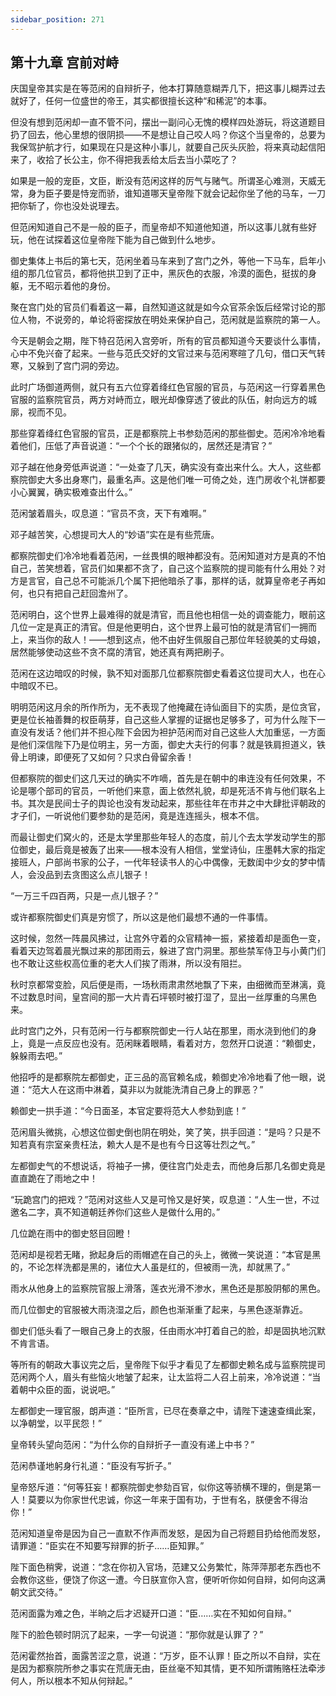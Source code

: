 ```yaml
---
sidebar_position: 271
---
```


## 第十九章 **宫前对峙**

庆国皇帝其实是在等范闲的自辩折子，他本打算随意糊弄几下，把这事儿糊弄过去就好了，任何一位盛世的帝王，其实都很擅长这种“和稀泥”的本事。

但没有想到范闲却一直不管不问，摆出一副问心无愧的模样四处游玩，将这道题目扔了回去，他心里想的很阴损——不是想让自己咬人吗？你这个当皇帝的，总要为我保驾护航才行，如果现在只是这种小事儿，就要自己灰头灰脸，将来真动起信阳来了，收拾了长公主，你不得把我丢给太后去当小菜吃了？

如果是一般的宠臣，文臣，断没有范闲这样的厉气与赌气。所谓圣心难测，天威无常，身为臣子要是恃宠而骄，谁知道哪天皇帝陛下就会记起你坐了他的马车，一刀把你斩了，你也没处说理去。

但范闲知道自己不是一般的臣子，而皇帝却不知道他知道，所以这事儿就有些好玩，他在试探着这位皇帝陛下能为自己做到什么地步。

御史集体上书后的第七天，范闲坐着马车来到了宫门之外，等他一下马车，启年小组的那几位官员，都将他拱卫到了正中，黑灰色的衣服，冷漠的面色，挺拔的身躯，无不昭示着他的身份。

聚在宫门处的官员们看着这一幕，自然知道这就是如今众官茶余饭后经常讨论的那位人物，不说旁的，单论将密探放在明处来保护自己，范闲就是监察院的第一人。

今天是朝会之期，陛下特召范闲入宫旁听，所有的官员都知道今天要谈什么事情，心中不免兴奋了起来。一些与范氏交好的文官过来与范闲寒暄了几句，借口天气转寒，又躲到了宫门洞的旁边。

此时广场御道两侧，就只有五六位穿着绛红色官服的官员，与范闲这一行穿着黑色官服的监察院官员，两方对峙而立，眼光却像穿透了彼此的队伍，射向远方的城廓，视而不见。

那些穿着绛红色官服的官员，正是都察院上书参劾范闲的那些御史。范闲冷冷地看着他们，压低了声音说道：“一个个长的跟猪似的，居然还是清官？”

邓子越在他身旁低声说道：“一处查了几天，确实没有查出来什么。大人，这些都察院御史大多出身寒门，最重名声。这是他们唯一可倚之处，连门房收个礼饼都要小心翼翼，确实极难查出什么。”

范闲皱着眉头，叹息道：“官员不贪，天下有难啊。”

邓子越苦笑，心想提司大人的“妙语”实在是有些荒唐。

都察院御史们冷冷地看着范闲，一丝畏惧的眼神都没有。范闲知道对方是真的不怕自己，苦笑想着，官员们如果都不贪了，自己这个监察院的提司能有什么用处？对方是言官，自己总不可能派几个属下把他暗杀了事，那样的话，就算皇帝老子再如何，也只有把自己赶回澹州了。

范闲明白，这个世界上最难得的就是清官，而且他也相信一处的调查能力，眼前这几位一定是真正的清官。但是他更明白，这个世界上最可怕的就是清官们一拥而上，来当你的敌人！——想到这点，他不由好生佩服自己那位年轻貌美的丈母娘，居然能够使动这些不贪不腐的清官，她还真有两把刷子。

范闲在这边暗叹的时候，孰不知对面那几位都察院御史看着这位提司大人，也在心中暗叹不已。

明明范闲这月余的所作所为，无不表现了他掩藏在诗仙面目下的实质，是位贪官，更是位长袖善舞的权臣萌芽，自己这些人掌握的证据也足够多了，可为什么陛下一直没有发话？他们并不担心陛下会因为袒护范闲而对自己这些人大加重惩，一方面是他们深信陛下乃是位明主，另一方面，御史大夫行的何事？就是铁肩担道义，铁骨上明谏，即便死了又如何？只求白骨留余香！

但都察院的御史们这几天过的确实不咋嘀，首先是在朝中的串连没有任何效果，不论是哪个部司的官员，一听他们来意，面上依然礼貌，却是死活不肯与他们联名上书。其次是民间士子的舆论也没有发动起来，那些往年在市井之中大肆批评朝政的才子们，一听说他们要参劾的是范闲，竟是连连摇头，根本不信。

而最让御史们窝火的，还是太学里那些年轻人的态度，前儿个去太学发动学生的那位御史，最后竟是被轰了出来——根本没有人相信，堂堂诗仙，庄墨韩大家的指定接班人，户部尚书家的公子，一代年轻读书人的心中偶像，无数闺中少女的梦中情人，会没品到去贪图这么点儿银子！

“一万三千四百两，只是一点儿银子？”

或许都察院御史们真是穷惯了，所以这是他们最想不通的一件事情。

这时候，忽然一阵晨风拂过，让宫外守着的众官精神一振，紧接着却是面色一变，看着天边驾着晨光飘过来的那团雨云，躲进了宫门洞里。那些禁军侍卫与小黄门们也不敢让这些权高位重的老大人们挨了雨淋，所以没有阻拦。

秋时京都常变脸，风后便是雨，一场秋雨肃肃然地飘了下来，由细微而至淋漓，竟不过数息时间，皇宫间的那一大片青石坪顿时被打湿了，显出一丝厚重的乌黑色来。

此时宫门之外，只有范闲一行与都察院御史一行人站在那里，雨水浇到他们的身上，竟是一点反应也没有。范闲眯着眼睛，看着对方，忽然开口说道：“赖御史，躲躲雨去吧。”

他招呼的是都察院左都御史，正三品的高官赖名成，赖御史冷冷地看了他一眼，说道：“范大人在这雨中淋着，莫非以为就能洗清自己身上的罪恶？”

赖御史一拱手道：“今日面圣，本官定要将范大人参劾到底！”

范闲眉头微挑，心想这位御史倒也阴在明处，笑了笑，拱手回道：“是吗？只是不知若真有宗室亲贵枉法，赖大人是不是也有今日这等壮烈之气。”

左都御史气的不想说话，将袖子一拂，便往宫门处走去，而他身后那几名御史竟是直直跪在了雨地之中！

“玩跪宫门的把戏？”范闲对这些人又是可怜又是好笑，叹息道：“人生一世，不过邀名二字，真不知道朝廷养你们这些人是做什么用的。”

几位跪在雨中的御史怒目回瞪！

范闲却是视若无睹，掀起身后的雨帽遮在自己的头上，微微一笑说道：“本官是黑的，不论怎样洗都是黑的，诸位大人虽是红的，但被雨一洗，却就黑了。”

雨水从他身上的监察院官服上滑落，莲衣光滑不渗水，黑色还是那股阴郁的黑色。

而几位御史的官服被大雨浇湿之后，颜色也渐渐重了起来，与黑色逐渐靠近。

御史们低头看了一眼自己身上的衣服，任由雨水冲打着自己的脸，却是固执地沉默不肯言语。

等所有的朝政大事议完之后，皇帝陛下似乎才看见了左都御史赖名成与监察院提司范闲两个人，眉头有些恼火地皱了起来，让太监将二人召上前来，冷冷说道：“当着朝中众臣的面，说说吧。”

左都御史一理官服，朗声道：“臣所言，已尽在奏章之中，请陛下速速查缉此案，以净朝堂，以平民怨！”

皇帝转头望向范闲：“为什么你的自辩折子一直没有递上中书？”

范闲恭谨地躬身行礼道：“臣没有写折子。”

皇帝怒斥道：“何等狂妄！都察院御史参劾百官，似你这等骄横不理的，倒是第一人！莫要以为你家世代忠诚，你这一年来于国有功，于世有名，朕便舍不得治你！”

范闲知道皇帝是因为自己一直默不作声而发怒，是因为自己将题目扔给他而发怒，请罪道：“臣实在不知要写辩罪的折子……臣知罪。”

陛下面色稍霁，说道：“念在你初入官场，范建又公务繁忙，陈萍萍那老东西也不会教你这些，便饶了你这一遭。今日朕宣你入宫，便听听你如何自辩，如何向这满朝文武交待。”

范闲面露为难之色，半晌之后才迟疑开口道：“臣……实在不知如何自辩。”

陛下的脸色顿时阴沉了起来，一字一句说道：“那你就是认罪了？”

范闲霍然抬首，面露苦涩之意，说道：“万岁，臣不认罪！臣之所以不自辩，实在是因为都察院所参之事实在荒唐无由，臣丝毫不知其情，更不知所谓贿赂枉法牵涉何人，所以根本不知从何辩起。”

